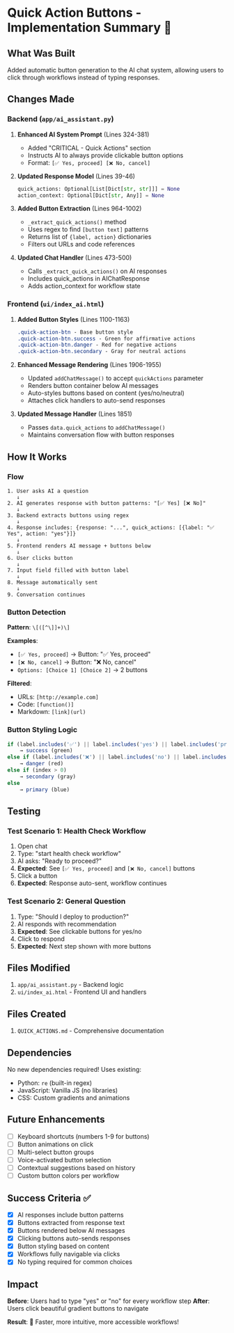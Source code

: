 # Quick Action Buttons - Implementation Summary 🎯

## What Was Built

Added automatic button generation to the AI chat system, allowing users to click through workflows instead of typing responses.

## Changes Made

### Backend (`app/ai_assistant.py`)

1. **Enhanced AI System Prompt** (Lines 324-381)
   - Added "CRITICAL - Quick Actions" section
   - Instructs AI to always provide clickable button options
   - Format: `[✅ Yes, proceed] [❌ No, cancel]`

2. **Updated Response Model** (Lines 39-46)
   ```python
   quick_actions: Optional[List[Dict[str, str]]] = None
   action_context: Optional[Dict[str, Any]] = None
   ```

3. **Added Button Extraction** (Lines 964-1002)
   - `_extract_quick_actions()` method
   - Uses regex to find `[button text]` patterns
   - Returns list of `{label, action}` dictionaries
   - Filters out URLs and code references

4. **Updated Chat Handler** (Lines 473-500)
   - Calls `_extract_quick_actions()` on AI responses
   - Includes quick_actions in AIChatResponse
   - Adds action_context for workflow state

### Frontend (`ui/index_ai.html`)

1. **Added Button Styles** (Lines 1100-1163)
   ```css
   .quick-action-btn - Base button style
   .quick-action-btn.success - Green for affirmative actions
   .quick-action-btn.danger - Red for negative actions
   .quick-action-btn.secondary - Gray for neutral actions
   ```

2. **Enhanced Message Rendering** (Lines 1906-1955)
   - Updated `addChatMessage()` to accept `quickActions` parameter
   - Renders button container below AI messages
   - Auto-styles buttons based on content (yes/no/neutral)
   - Attaches click handlers to auto-send responses

3. **Updated Message Handler** (Lines 1851)
   - Passes `data.quick_actions` to `addChatMessage()`
   - Maintains conversation flow with button responses

## How It Works

### Flow

```
1. User asks AI a question
   ↓
2. AI generates response with button patterns: "[✅ Yes] [❌ No]"
   ↓
3. Backend extracts buttons using regex
   ↓
4. Response includes: {response: "...", quick_actions: [{label: "✅ Yes", action: "yes"}]}
   ↓
5. Frontend renders AI message + buttons below
   ↓
6. User clicks button
   ↓
7. Input field filled with button label
   ↓
8. Message automatically sent
   ↓
9. Conversation continues
```

### Button Detection

**Pattern**: `\[([^\]]+)\]`

**Examples**:
- `[✅ Yes, proceed]` → Button: "✅ Yes, proceed"
- `[❌ No, cancel]` → Button: "❌ No, cancel"
- `Options: [Choice 1] [Choice 2]` → 2 buttons

**Filtered**:
- URLs: `[http://example.com]`
- Code: `[function()]`
- Markdown: `[link](url)`

### Button Styling Logic

```javascript
if (label.includes('✅') || label.includes('yes') || label.includes('proceed'))
    → success (green)
else if (label.includes('❌') || label.includes('no') || label.includes('cancel'))
    → danger (red)
else if (index > 0)
    → secondary (gray)
else
    → primary (blue)
```

## Testing

### Test Scenario 1: Health Check Workflow
1. Open chat
2. Type: "start health check workflow"
3. AI asks: "Ready to proceed?"
4. **Expected**: See `[✅ Yes, proceed]` and `[❌ No, cancel]` buttons
5. Click a button
6. **Expected**: Response auto-sent, workflow continues

### Test Scenario 2: General Question
1. Type: "Should I deploy to production?"
2. AI responds with recommendation
3. **Expected**: See clickable buttons for yes/no
4. Click to respond
5. **Expected**: Next step shown with more buttons

## Files Modified

1. `app/ai_assistant.py` - Backend logic
2. `ui/index_ai.html` - Frontend UI and handlers

## Files Created

1. `QUICK_ACTIONS.md` - Comprehensive documentation

## Dependencies

No new dependencies required! Uses existing:
- Python: `re` (built-in regex)
- JavaScript: Vanilla JS (no libraries)
- CSS: Custom gradients and animations

## Future Enhancements

- [ ] Keyboard shortcuts (numbers 1-9 for buttons)
- [ ] Button animations on click
- [ ] Multi-select button groups
- [ ] Voice-activated button selection
- [ ] Contextual suggestions based on history
- [ ] Custom button colors per workflow

## Success Criteria ✅

- [x] AI responses include button patterns
- [x] Buttons extracted from response text
- [x] Buttons rendered below AI messages
- [x] Clicking buttons auto-sends responses
- [x] Button styling based on content
- [x] Workflows fully navigable via clicks
- [x] No typing required for common choices

## Impact

**Before**: Users had to type "yes" or "no" for every workflow step
**After**: Users click beautiful gradient buttons to navigate

**Result**: 🚀 Faster, more intuitive, more accessible workflows!
